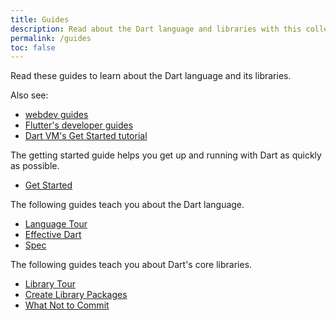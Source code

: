 ```yaml
---
title: Guides
description: Read about the Dart language and libraries with this collection of guides.
permalink: /guides
toc: false
---
```


Read these guides to learn about the Dart language and its libraries.

Also see:

* [webdev guides]({{site.webdev}}/guides)
* [Flutter's developer guides]({{site.flutter}})
* [Dart VM's Get Started tutorial](/tutorials/dart-vm/get-started)

The getting started guide helps you get up and running with Dart as quickly as possible.

* [Get Started](/guides/get-started)

The following guides teach you about the Dart language.

* [Language Tour](/guides/language/language-tour)
* [Effective Dart](/guides/language/effective-dart)
* [Spec](/guides/language/spec)

The following guides teach you about Dart's core libraries.

* [Library Tour](/guides/libraries/library-tour)
* [Create Library Packages](/guides/libraries/create-library-packages)
* [What Not to Commit](/guides/libraries/private-files)
